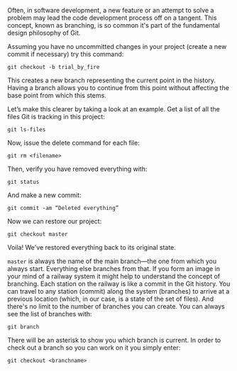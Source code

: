 Often, in software development, a new feature or an attempt to solve a problem may lead the code development process off on a tangent. This concept, known as branching, is so common it's part of the fundamental design philosophy of Git.

Assuming you have no uncommitted changes in your project (create a new commit if necessary) try this command:

`git checkout -b trial_by_fire`

This creates a new branch representing the current point in the history. Having a branch allows you to continue from this point without affecting the base point from which this stems.

Let’s make this clearer by taking a look at an example. Get a list of all the files Git is tracking in this project:

`git ls-files`

Now, issue the delete command for each file:

`git rm <filename>`

Then, verify you have removed everything with:

`git status`

And make a new commit:

`git commit -am “Deleted everything”`

Now we can restore our project:

`git checkout master`

Voila! We've restored everything back to its original state.

`master` is always the name of the main branch—the one from which you always start. Everything else branches from that. If you form an image in your mind of a railway system it might help to understand the concept of branching. Each station on the railway is like a commit in the Git history. You can travel to any station (commit) along the system (branches) to arrive at a previous location (which, in our case, is a state of the set of files). And there's no limit to the number of branches you can create. You can always see the list of branches with:

`git branch`

There will be an asterisk to show you which branch is current. In order to check out a branch so you can work on it you simply enter:

`git checkout <branchname>`
